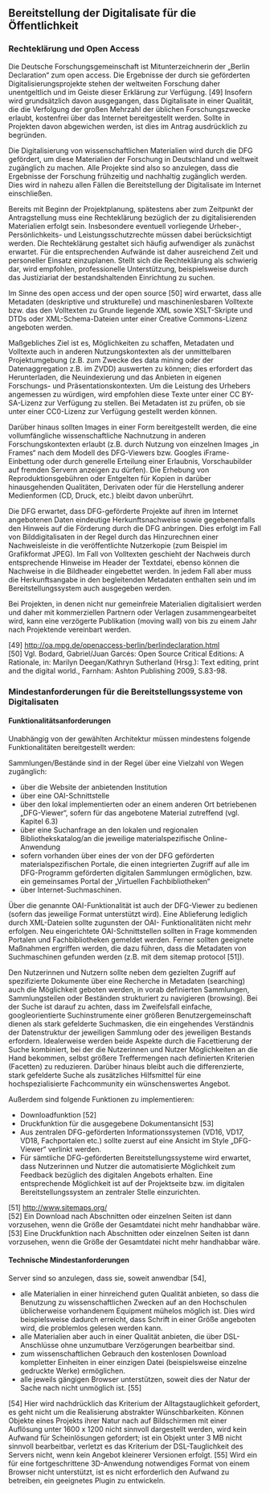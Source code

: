 ## Bereitstellung der Digitalisate für die Öffentlichkeit 

### Rechteklärung und Open Access 

Die Deutsche Forschungsgemeinschaft ist Mitunterzeichnerin der „Berlin Declaration“ zum open access.
Die Ergebnisse der durch sie geförderten Digitalisierungsprojekte stehen der weltweiten Forschung daher unentgeltlich und im Geiste dieser Erklärung zur Verfügung. [49] 
Insofern wird grundsätzlich davon ausgegangen, dass Digitalisate in einer Qualität, die die Verfolgung der großen Mehrzahl der üblichen Forschungszwecke erlaubt, kostenfrei über das Internet bereitgestellt werden.
Sollte in Projekten davon abgewichen werden, ist dies im Antrag ausdrücklich zu begründen. 

Die Digitalisierung von wissenschaftlichen Materialien wird durch die DFG gefördert, um diese Materialien der Forschung in Deutschland und weltweit zugänglich zu machen.
Alle Projekte sind also so anzulegen, dass die Ergebnisse der Forschung frühzeitig und nachhaltig zugänglich werden.
Dies wird in nahezu allen Fällen die Bereitstellung der Digitalisate im Internet einschließen. 

Bereits mit Beginn der Projektplanung, spätestens aber zum Zeitpunkt der Antragstellung muss eine Rechteklärung bezüglich der zu digitalisierenden Materialien erfolgt sein. 
Insbesondere eventuell vorliegende Urheber-, Persönlichkeits- und Leistungsschutzrechte müssen dabei berücksichtigt werden.
Die Rechteklärung gestaltet sich häufig aufwendiger als zunächst erwartet.
Für die entsprechenden Aufwände ist daher ausreichend Zeit und personeller Einsatz einzuplanen.
Stellt sich die Rechteklärung als schwierig dar, wird empfohlen, professionelle Unterstützung, beispielsweise durch das Justiziariat der bestandshaltenden Einrichtung zu suchen.
 
 
Im Sinne des open access und der open source [50] wird erwartet, dass alle Metadaten (deskriptive und strukturelle) und maschinenlesbaren Volltexte bzw. das den Volltexten zu Grunde liegende XML sowie XSLT-Skripte und DTDs oder XML-Schema-Dateien unter einer Creative Commons-Lizenz angeboten werden.

Maßgebliches Ziel ist es, Möglichkeiten zu schaffen, Metadaten und Volltexte auch in anderen Nutzungskontexten als der unmittelbaren Projektumgebung (z.B. zum Zwecke des data mining oder der Datenaggregation z.B. im ZVDD) auswerten zu können; dies erfordert das Herunterladen, die Neuindexierung und das Anbieten in eigenen Forschungs- und Präsentationskontexten.
Um die Leistung des Urhebers angemessen zu würdigen, wird empfohlen diese Texte unter einer CC BY-SA-Lizenz zur Verfügung zu stellen.
Bei Metadaten ist zu prüfen, ob sie unter einer CC0-Lizenz zur Verfügung gestellt werden können. 

Darüber hinaus sollten Images in einer Form bereitgestellt werden, die eine vollumfängliche wissenschaftliche Nachnutzung in anderen Forschungskontexten erlaubt (z.B. durch Nutzung von einzelnen Images „in Frames“ nach dem Modell des DFG-Viewers bzw. Googles iFrame-Einbettung oder durch generelle Erteilung einer Erlaubnis, Vorschaubilder auf fremden Servern anzeigen zu dürfen).
Die Erhebung von Reproduktionsgebühren oder Entgelten für Kopien in darüber hinausgehenden Qualitäten, Derivaten oder für die Herstellung anderer Medienformen (CD, Druck, etc.) bleibt davon unberührt. 

Die DFG erwartet, dass DFG-geförderte Projekte auf ihren im Internet angebotenen Daten eindeutige Herkunftsnachweise sowie gegebenenfalls den Hinweis auf die Förderung durch die DFG anbringen.
Dies erfolgt im Fall von Bilddigitalisaten in der Regel durch das Hinzurechnen einer Nachweisleiste in die veröffentlichte Nutzerkopie (zum Beispiel im Grafikformat JPEG).
Im Fall von Volltexten geschieht der Nachweis durch entsprechende Hinweise im Header der Textdatei, ebenso können die Nachweise in die Bildheader eingebettet werden.
In jedem Fall aber muss die Herkunftsangabe in den begleitenden Metadaten enthalten sein und im Bereitstellungssystem auch ausgegeben werden. 

Bei Projekten, in denen nicht nur gemeinfreie Materialien digitalisiert werden und daher mit kommerziellen Partnern oder Verlagen zusammengearbeitet wird, kann eine verzögerte Publikation (moving wall) von bis zu einem Jahr nach Projektende vereinbart werden. 


[49] http://oa.mpg.de/openaccess-berlin/berlindeclaration.html  
[50] Vgl. Bodard, Gabriel/Juan Garcės: Open Source Critical Editions: A Rationale, in: Marilyn Deegan/Kathryn Sutherland (Hrsg.): 
Text editing, print and the digital world., Farnham: Ashton Publishing 2009, S.83-98. 


### Mindestanforderungen für die Bereitstellungssysteme von Digitalisaten 

#### Funktionalitätsanforderungen 

Unabhängig von der gewählten Architektur müssen mindestens folgende Funktionalitäten bereitgestellt werden: 

Sammlungen/Bestände sind in der Regel über eine Vielzahl von Wegen zugänglich: 

* über die Website der anbietenden Institution 
* über eine OAI-Schnittstelle 
* über den lokal implementierten oder an einem anderen Ort betriebenen „DFG-Viewer“, sofern für das angebotene Material zutreffend (vgl. Kapitel 6.3) 
* über eine Suchanfrage an den lokalen und regionalen Bibliothekskatalog/an die jeweilige materialspezifische Online-Anwendung 
* sofern vorhanden über eines der von der DFG geförderten materialspezifischen Portale, die einen integrierten Zugriff auf alle im DFG-Programm geförderten digitalen Sammlungen ermöglichen, bzw. ein gemeinsames Portal der „Virtuellen Fachbibliotheken“ 
* über Internet-Suchmaschinen. 

Über die genannte OAI-Funktionalität ist auch der DFG-Viewer zu bedienen (sofern das jeweilige Format unterstützt wird). 
Eine Ablieferung lediglich durch XML-Dateien sollte zugunsten der OAI- Funktionalitäten nicht mehr erfolgen. 
Neu eingerichtete OAI-Schnittstellen sollten in Frage kommenden Portalen und Fachbibliotheken gemeldet werden. 
Ferner sollten geeignete Maßnahmen ergriffen werden, die dazu führen, dass die Metadaten von Suchmaschinen gefunden werden (z.B. mit dem sitemap protocol [51]). 

Den Nutzerinnen und Nutzern sollte neben dem gezielten Zugriff auf spezifizierte Dokumente 
über eine Recherche in Metadaten (searching) auch die Möglichkeit geboten werden, in vorab definierten Sammlungen, Sammlungsteilen oder Beständen strukturiert zu navigieren 
(browsing).
Bei der Suche ist darauf zu achten, dass im Zweifelsfall einfache, googleorientierte Suchinstrumente einer größeren Benutzergemeinschaft dienen als stark gefelderte Suchmasken, die ein eingehendes Verständnis der Datenstruktur der jeweiligen Sammlung oder des jeweiligen Bestands erfordern.
Idealerweise werden beide Aspekte durch die Facettierung der Suche kombiniert, bei der die Nutzerinnen und Nutzer Möglichkeiten an die Hand bekommen, selbst größere Treffermengen nach definierten Kriterien (Facetten) zu reduzieren.
Darüber hinaus bleibt auch die differenzierte, stark gefelderte Suche als zusätzliches Hilfsmittel für eine hochspezialisierte Fachcommunity ein wünschenswertes Angebot. 

Außerdem sind folgende Funktionen zu implementieren: 

* Downloadfunktion [52] 
* Druckfunktion für die ausgegebene Dokumentansicht [53] 
* Aus zentralen DFG-geförderten Informationssystemen (VD16, VD17, VD18, Fachportalen etc.) sollte zuerst auf eine Ansicht im Style „DFG-Viewer“ verlinkt werden. 
* Für sämtliche DFG-geförderten Bereitstellungssysteme wird erwartet, dass Nutzerinnen und Nutzer die automatisierte Möglichkeit zum Feedback bezüglich des digitalen Angebots erhalten.
Eine entsprechende Möglichkeit ist auf der Projektseite bzw. im digitalen Bereitstellungssystem an zentraler Stelle einzurichten. 


[51] http://www.sitemaps.org/  
[52] Ein Download nach Abschnitten oder einzelnen Seiten ist dann vorzusehen, wenn die Größe der Gesamtdatei nicht mehr handhabbar wäre.  
[53] Eine Druckfunktion nach Abschnitten oder einzelnen Seiten ist dann vorzusehen, wenn die Größe der Gesamtdatei nicht mehr handhabbar wäre.


#### Technische Mindestanforderungen 

Server sind so anzulegen, dass sie, soweit anwendbar [54], 

* alle Materialien in einer hinreichend guten Qualität anbieten, so dass die Benutzung zu wissenschaftlichen Zwecken auf an den Hochschulen üblicherweise vorhandenem Equipment mühelos möglich ist.
Dies wird beispielsweise dadurch erreicht, dass Schrift in einer Größe angeboten wird, die problemlos gelesen werden kann. 
* alle Materialien aber auch in einer Qualität anbieten, die über DSL-Anschlüsse ohne unzumutbare Verzögerungen bearbeitbar sind. 
* zum wissenschaftlichen Gebrauch den kostenlosen Download kompletter Einheiten in einer einzigen Datei (beispielsweise einzelne gedruckte Werke) ermöglichen. 
* alle jeweils gängigen Browser unterstützen, soweit dies der Natur der Sache nach nicht unmöglich ist. [55] 


[54] Hier wird nachdrücklich das Kriterium der Alltagstauglichkeit gefordert, es geht nicht um die Realisierung abstrakter Wünschbarkeiten.
Können Objekte eines Projekts ihrer Natur nach auf Bildschirmen mit einer Auflösung unter 1600 x 1200 nicht sinnvoll dargestellt werden, wird kein Aufwand für Scheinlösungen gefordert; ist ein Objekt unter 3 MB nicht sinnvoll bearbeitbar, verletzt es das Kriterium der DSL-Tauglichkeit des Servers nicht, wenn kein Angebot kleinerer Versionen erfolgt. 
[55] Wird ein für eine fortgeschrittene 3D-Anwendung notwendiges Format von einem Browser nicht unterstützt, ist es nicht erforderlich den Aufwand zu betreiben, ein geeignetes Plugin zu entwickeln. 